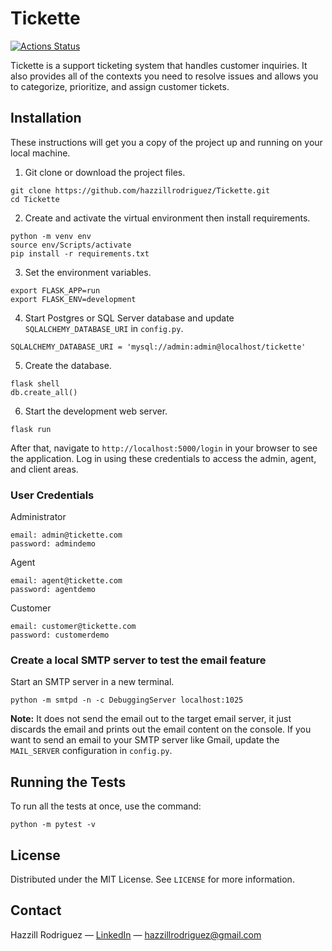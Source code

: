 # Tickette

[![Actions Status](https://github.com/hazzillrodriguez/Tickette/workflows/Run%20Tests/badge.svg)](https://github.com/hazzillrodriguez/Tickette/actions)

Tickette is a support ticketing system that handles customer inquiries. It also provides all of the contexts you need to resolve issues and allows you to categorize, prioritize, and assign customer tickets.

## Installation

These instructions will get you a copy of the project up and running on your local machine.

1. Git clone or download the project files.
```
git clone https://github.com/hazzillrodriguez/Tickette.git
cd Tickette
```

2. Create and activate the virtual environment then install requirements.
```
python -m venv env
source env/Scripts/activate
pip install -r requirements.txt
```

3. Set the environment variables.
```
export FLASK_APP=run
export FLASK_ENV=development
```

4. Start Postgres or SQL Server database and update `SQLALCHEMY_DATABASE_URI` in `config.py`.
```
SQLALCHEMY_DATABASE_URI = 'mysql://admin:admin@localhost/tickette'
```

5. Create the database.
```
flask shell
db.create_all()
```

6. Start the development web server.
```
flask run
```

After that, navigate to `http://localhost:5000/login` in your browser to see the application. Log in using these credentials to access the admin, agent, and client areas.

### User Credentials

Administrator
    
    email: admin@tickette.com
    password: admindemo
Agent
    
    email: agent@tickette.com
    password: agentdemo
Customer
    
    email: customer@tickette.com
    password: customerdemo

### Create a local SMTP server to test the email feature

Start an SMTP server in a new terminal.
```
python -m smtpd -n -c DebuggingServer localhost:1025
```

**Note:** It does not send the email out to the target email server, it just discards the email and prints out the email content on the console. If you want to send an email to your SMTP server like Gmail, update the `MAIL_SERVER` configuration in `config.py`.

## Running the Tests

To run all the tests at once, use the command:
```
python -m pytest -v
```

## License

Distributed under the MIT License. See `LICENSE` for more information.

## Contact

Hazzill Rodriguez — [LinkedIn](https://www.linkedin.com/in/hazzillrodriguez/) — hazzillrodriguez@gmail.com